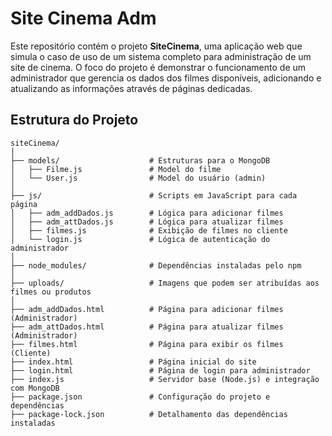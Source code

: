 # Site Cinema Adm

Este repositório contém o projeto **SiteCinema**, uma aplicação web que simula o caso de uso de um sistema completo para administração de um site de cinema. O foco do projeto é demonstrar o funcionamento de um administrador que gerencia os dados dos filmes disponíveis, adicionando e atualizando as informações através de páginas dedicadas.

## Estrutura do Projeto

```plaintext
siteCinema/
│
├── models/                    # Estruturas para o MongoDB
│   ├── Filme.js               # Model do filme
│   └── User.js                # Model do usuário (admin)
│
├── js/                        # Scripts em JavaScript para cada página
│   ├── adm_addDados.js        # Lógica para adicionar filmes
│   ├── adm_attDados.js        # Lógica para atualizar filmes
│   ├── filmes.js              # Exibição de filmes no cliente
│   └── login.js               # Lógica de autenticação do administrador
│
├── node_modules/              # Dependências instaladas pelo npm
│
├── uploads/                   # Imagens que podem ser atribuídas aos filmes ou produtos
│
├── adm_addDados.html          # Página para adicionar filmes (Administrador)
├── adm_attDados.html          # Página para atualizar filmes (Administrador)
├── filmes.html                # Página para exibir os filmes (Cliente)
├── index.html                 # Página inicial do site
├── login.html                 # Página de login para administrador
├── index.js                   # Servidor base (Node.js) e integração com MongoDB
├── package.json               # Configuração do projeto e dependências
├── package-lock.json          # Detalhamento das dependências instaladas

